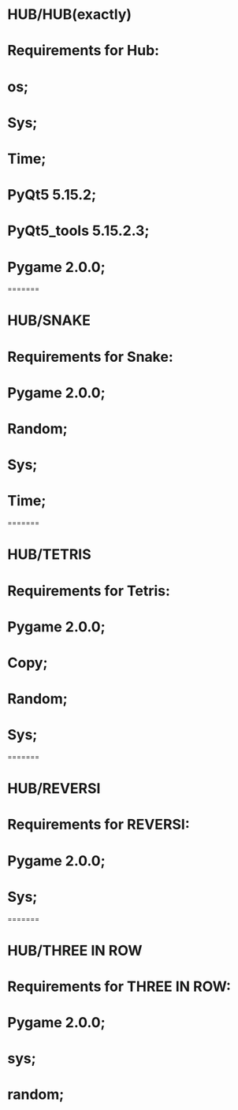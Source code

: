 # HUB/HUB(exactly)
# Requirements for Hub:
# os;
# Sys;
# Time;
# PyQt5 5.15.2;
# PyQt5_tools 5.15.2.3;
# Pygame 2.0.0;
=======
# HUB/SNAKE
# Requirements for Snake:
# Pygame 2.0.0;
# Random;
# Sys;
# Time;
=======
# HUB/TETRIS
# Requirements for Tetris:
# Pygame 2.0.0;
# Copy;
# Random;
# Sys;
=======
# HUB/REVERSI
# Requirements for REVERSI:
# Pygame 2.0.0;
# Sys;
=======
# HUB/THREE IN ROW
# Requirements for THREE IN ROW:
# Pygame 2.0.0;
# sys;
# random;
